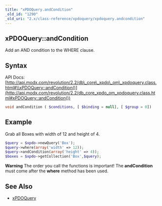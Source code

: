 ```yaml
---
title: "xPDOQuery.andCondition"
_old_id: "1290"
_old_uri: "2.x/class-reference/xpdoquery/xpdoquery.andcondition"
---
```


## xPDOQuery::andCondition

Add an AND condition to the WHERE clause.

## Syntax

API Docs: [http://api.modx.com/revolution/2.2/db\_core\_xpdo\_om\_xpdoquery.class.html#\\xPDOQuery::andCondition()](http://api.modx.com/revolution/2.2/db_core_xpdo_om_xpdoquery.class.html#xPDOQuery::andCondition())

``` php
void andCondition ( $conditions, [ $binding = null], [ $group = 0])
```

## Example

Grab all Boxes with width of 12 and height of 4.

``` php
$query = $xpdo->newQuery('Box');
$query->where(array('width' => 12));
$query->andCondition(array('height' => 4));
$boxes = $xpdo->getCollection('Box',$query);
```

**Warning**
The order you call the functions is important! The **andCondition** must come after the **where** method has been used.

## See Also

- [xPDOQuery](extending-modx/xpdo/class-reference/xpdoquery "xPDOQuery")